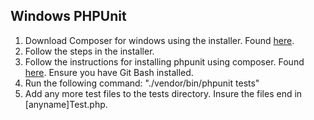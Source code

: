 Windows PHPUnit
----

1. Download Composer for windows using the installer. Found <a href="https://getcomposer.org/doc/00-intro.md#installation-windows">here</a>.
2. Follow the steps in the installer.
3. Follow the instructions for installing phpunit using composer. Found <a href="https://phpunit.de/getting-started/phpunit-9.html">here</a>. Ensure you have Git Bash installed.
4. Run the following command: "./vendor/bin/phpunit tests"
5. Add any more test files to the tests directory. Insure the files end in \[anyname\]Test.php.